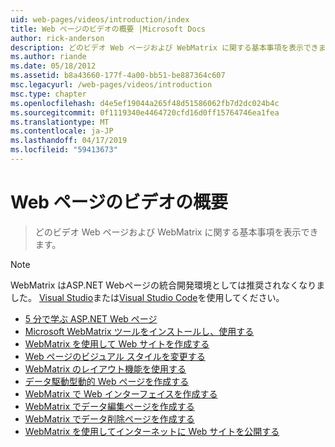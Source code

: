 ```yaml
---
uid: web-pages/videos/introduction/index
title: Web ページのビデオの概要 |Microsoft Docs
author: rick-anderson
description: どのビデオ Web ページおよび WebMatrix に関する基本事項を表示できます。
ms.author: riande
ms.date: 05/18/2012
ms.assetid: b8a43660-177f-4a00-bb51-be887364c607
msc.legacyurl: /web-pages/videos/introduction
msc.type: chapter
ms.openlocfilehash: d4e5ef19044a265f48d51586062fb7d2dc024b4c
ms.sourcegitcommit: 0f1119340e4464720cfd16d0ff15764746ea1fea
ms.translationtype: MT
ms.contentlocale: ja-JP
ms.lasthandoff: 04/17/2019
ms.locfileid: "59413673"
---
```

# <a name="introduction-to-web-pages-videos"></a>Web ページのビデオの概要

> どのビデオ Web ページおよび WebMatrix に関する基本事項を表示できます。

> [!NOTE] 
> WebMatrix はASP.NET Webページの統合開発環境としては推奨されなくなりました。 [Visual Studio](xref:aspnet/web-pages/overview/getting-started/program-asp-net-web-pages-in-visual-studio)または[Visual Studio Code](https://code.visualstudio.com/)を使用してください。


- [5 分で学ぶ ASP.NET Web ページ](5-minute-introduction-to-aspnet-web-pages.md)
- [Microsoft WebMatrix ツールをインストールし、使用する](install-and-use-the-microsoft-webmatrix-tool.md)
- [WebMatrix を使用して Web サイトを作成する](create-a-website-using-webmatrix.md)
- [Web ページのビジュアル スタイルを変更する](change-the-visual-style-of-a-web-page.md)
- [WebMatrix のレイアウト機能を使用する](use-the-layout-features-in-webmatrix.md)
- [データ駆動型動的 Web ページを作成する](create-a-data-driven-dynamic-web-page.md)
- [WebMatrix で Web インターフェイスを作成する](create-a-web-interface-in-webmatrix.md)
- [WebMatrix でデータ編集ページを作成する](create-an-edit-data-page-in-webmatrix.md)
- [WebMatrix でデータ削除ページを作成する](create-a-delete-data-page-in-webmatrix.md)
- [WebMatrix を使用してインターネットに Web サイトを公開する](publish-a-website-to-the-internet-using-webmatrix.md)
